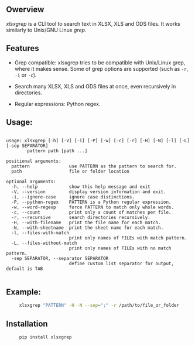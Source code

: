 ## Owerview

*xlsxgrep* is a CLI tool to search text in XLSX, XLS and ODS files. It works similarly to Unix/GNU Linux *grep*.

## Features

- Grep compatible: xlsxgrep tries to be compatible with Unix/Linux grep, where it makes sense. 
  Some of grep options are supported (such as `-r`, `-i`  or `-c`).

- Search many XLSX, XLS and ODS files at once, even recursively in directories.

- Regular expressions: Python regex.

## Usage:
```

usage: xlsxgrep [-h] [-V] [-i] [-P] [-w] [-c] [-r] [-H] [-N] [-l] [-L] [-sep SEPARATOR] 
		pattern path [path ...]

positional arguments:
  pattern               use PATTERN as the pattern to search for.
  path                  file or folder location

optional arguments:
  -h, --help            show this help message and exit
  -V, --version         display version information and exit.
  -i, --ignore-case     ignore case distinctions.
  -P, --python-regex    PATTERN is a Python regular expression.
  -w, --word-regexp     force PATTERN to match only whole words.
  -c, --count           print only a count of matches per file.
  -r, --recursive       search directories recursively.
  -H, --with-filename   print the file name for each match.
  -N, --with-sheetname  print the sheet name for each match.
  -l, --files-with-match
                        print only names of FILEs with match pattern.
  -L, --files-without-match
                        print only names of FILEs with no match pattern.
  -sep SEPARATOR, --separator SEPARATOR
                        define custom list separator for output, default is TAB
  
```

## Example:

```sh
     xlsxgrep "PATTERN" -H -N --sep=";" -r /path/to/file_or_folder  
```
## Installation

```sh
     pip install xlsxgrep  
```

